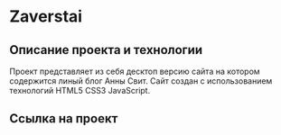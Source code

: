 # Zaverstai

## Описание проекта и технологии
Проект представляет из себя десктоп версию сайта на котором содержится линый блог Анны Свит. Сайт создан с использованием технологий HTML5 CSS3 JavaScript.

## Ссылка на проект
